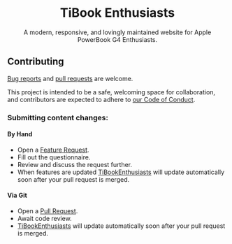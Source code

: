 <p align="center">
    <h1 align="center">TiBook Enthusiasts</h1>
    <p align="center">A modern, responsive, and lovingly maintained website for Apple PowerBook G4 Enthusiasts.</p>
</p>

## Contributing

[Bug reports](https://github.com/TiBookEnthusiasts/tibookenthusiasts.github.io/issues) and [pull requests](https://github.com/TiBookEnthusiasts/tibookenthusiasts.github.io/pulls) are welcome.

This project is intended to be a safe, welcoming space for collaboration, and contributors are expected to adhere to [our Code of Conduct](https://github.com/TiBookEnthusiasts/tibookenthusiasts.github.io/blob/master/CODE_OF_CONDUCT.md).

### Submitting content changes:

#### By Hand

- Open a [Feature Request](https://github.com/TiBookEnthusiasts/tibookenthusiasts.github.io/issues/new/choose).
- Fill out the questionnaire.
- Review and discuss the request further.
- When features are updated [TiBookEnthusiasts](https://www.tibookenthusiasts.org/) will update automatically soon after your pull request is merged.

#### Via Git

- Open a [Pull Request](https://github.com/TiBookEnthusiasts/tibookenthusiasts.github.io/pulls).
- Await code review.
- [TiBookEnthusiasts](https://www.tibookenthusiasts.org/) will update automatically soon after your pull request is merged.
